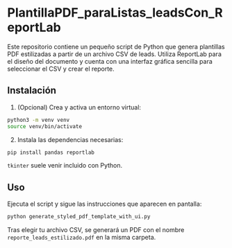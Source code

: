# PlantillaPDF_paraListas_leadsCon_ReportLab

Este repositorio contiene un pequeño script de Python que genera plantillas PDF estilizadas a partir de un archivo CSV de leads. Utiliza ReportLab para el diseño del documento y cuenta con una interfaz gráfica sencilla para seleccionar el CSV y crear el reporte.

## Instalación

1. (Opcional) Crea y activa un entorno virtual:

```bash
python3 -m venv venv
source venv/bin/activate
```

2. Instala las dependencias necesarias:

```bash
pip install pandas reportlab
```

`tkinter` suele venir incluido con Python.

## Uso

Ejecuta el script y sigue las instrucciones que aparecen en pantalla:

```bash
python generate_styled_pdf_template_with_ui.py
```

Tras elegir tu archivo CSV, se generará un PDF con el nombre `reporte_leads_estilizado.pdf` en la misma carpeta.
